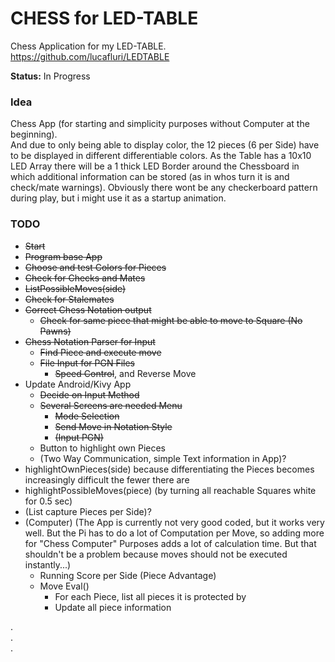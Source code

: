 # CHESS for LED-TABLE

Chess Application for my LED-TABLE.  
https://github.com/lucafluri/LEDTABLE

**Status:** In Progress

### Idea  
Chess App (for starting and simplicity purposes without Computer at the beginning).  
And due to only being able to display color, the 12 pieces (6 per Side) have to be displayed in different differentiable colors. As the Table has a  10x10 LED Array there will be a 1 thick LED Border around the Chessboard in which additional information can be stored (as in whos turn it is and check/mate warnings).
Obviously there wont be any checkerboard pattern during play, but i might use it as a startup animation.

### TODO
- ~~Start~~
- ~~Program base App~~
- ~~Choose and test Colors for Pieces~~
- ~~Check for Checks and Mates~~
- ~~ListPossibleMoves(side)~~
- ~~Check for Stalemates~~
- ~~Correct Chess Notation output~~
  - ~~Check for same piece that might be able to move to Square (No Pawns)~~
- ~~Chess Notation Parser for Input~~
  - ~~Find Piece and execute move~~
  - ~~File Input for PGN Files~~
    - ~~Speed Control~~, and Reverse Move
- Update Android/Kivy App
  - ~~Decide on Input Method~~
  - ~~Several Screens are needed Menu~~
    - ~~Mode Selection~~
    - ~~Send Move in Notation Style~~
    - ~~(Input PGN)~~
  - Button to highlight own Pieces
  - (Two Way Communication, simple Text information in App)?
- highlightOwnPieces(side) because differentiating the Pieces becomes increasingly difficult the fewer there are
- highlightPossibleMoves(piece) (by turning all reachable Squares white for 0.5 sec)
- (List capture Pieces per Side)?
- (Computer) (The App is currently not very good coded, but it works very well. But the Pi has to do a lot of Computation per Move, so adding more for "Chess Computer" Purposes adds a lot of calculation time. But that shouldn't be a problem because moves should not be executed instantly...)
  - Running Score per Side (Piece Advantage)
  - Move Eval()
    - For each Piece, list all pieces it is protected by
    - Update all piece information  

.  
.  
.    
